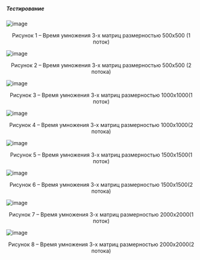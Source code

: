 <h5>Тестирование</h5>



![image](https://user-images.githubusercontent.com/76211121/186190557-f074941e-42f1-47da-b698-2433befb1ce8.png)
<p align=center>Рисунок 1 – Время умножения 3-х матриц размерностью 500х500 (1 поток)</p>

![image](https://user-images.githubusercontent.com/76211121/186190611-396d5dba-4939-48ae-ac8c-ac1f125eb354.png)
<p align=center>Рисунок 2 – Время умножения 3-х матриц размерностью 500х500
(2 потока)
  
  
  
![image](https://user-images.githubusercontent.com/76211121/186190708-1321a9b3-674e-403d-be30-5e07057d2daf.png)
<p align=center>Рисунок 3 – Время умножения 3-х матриц размерностью 1000х1000(1 поток)
 
![image](https://user-images.githubusercontent.com/76211121/186190853-f0c45ef6-e46b-4ff1-ad56-6d5dd75c3724.png)
<p align=center>Рисунок 4 – Время умножения 3-х матриц размерностью 1000х1000(2 потока)

  
  
  
  ![image](https://user-images.githubusercontent.com/76211121/186190970-1aff0aa3-ac77-4775-8d50-2b81fd4ea4d3.png)
<p align=center>Рисунок 5 – Время умножения 3-х матриц размерностью 1500х1500(1 поток)
 
  ![image](https://user-images.githubusercontent.com/76211121/186191009-80d1bf09-401e-42cb-b4da-37ee20a3fc4a.png)
<p align=center>Рисунок 6 – Время умножения 3-х матриц размерностью 1500х1500(2 потока)

  
  
  ![image](https://user-images.githubusercontent.com/76211121/186191036-1e5a3155-b99d-4eab-9898-6c234d603cef.png)
<p align=center>Рисунок 7 – Время умножения 3-х матриц размерностью 2000х2000(1 поток)
 
  ![image](https://user-images.githubusercontent.com/76211121/186191083-9267ba3e-117f-434d-b3c0-c9397e47b519.png)
<p align=center>Рисунок 8 – Время умножения 3-х матриц размерностью 2000х2000(2 потока)
